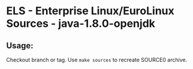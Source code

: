 # ELS - Enterprise Linux/EuroLinux Sources - java-1.8.0-openjdk
 
## Usage:
  Checkout branch or tag. Use `make sources` to recreate  SOURCE0 archive.
